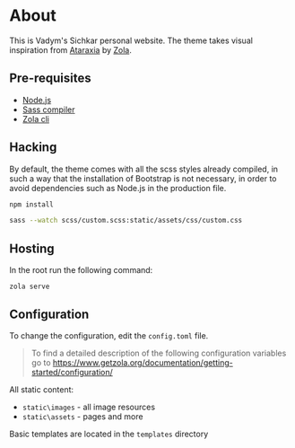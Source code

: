 # About

This is Vadym's Sichkar personal website. 
The theme takes visual inspiration from [Ataraxia](https://gersonbdev.github.io/) by [Zola](https://www.getzola.org/).

## Pre-requisites

- [Node.js](https://nodejs.org/)
- [Sass compiler](https://sass-lang.com/install)
- [Zola cli](https://www.getzola.org/documentation/getting-started/installation/)

## Hacking

By default, the theme comes with all the scss styles already compiled, in such a way that the installation of Bootstrap is not necessary, in order to avoid dependencies such as Node.js in the production file.

```bash
npm install
```

```bash
sass --watch scss/custom.scss:static/assets/css/custom.css
```

## Hosting

In the root run the following command:
```
zola serve
```

## Configuration

To change the configuration, edit the `config.toml` file. 

> To find a detailed description of the following configuration variables go to https://www.getzola.org/documentation/getting-started/configuration/

All static content:
- `static\images` - all image resources
- `static\assets` - pages and more

Basic templates are located in the `templates` directory